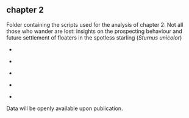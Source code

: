 
## chapter 2

Folder containing the scripts used for the analysis of chapter 2: Not all those who wander are lost: insights on the prospecting behaviour and future settlement of floaters in the spotless starling (*Sturnus unicolor*)

- ```script_DISTANCES_chapter2.R´´´: in this script is shown how Fig 1 in chapter 2 is generated. In this script we compare the distribution of the bootstrapped distances between the centroid of the prospecting area and the final nest to the distribution of bootstrapped distance between the centroid and a random nest in the field area.
- ```script_GLMM_chapter2.R´´´: this script contains the code for the GLMM models that explore a relationship between the characteristics of the prospected nest boxes and the final chosen nest.
- ```script_MCP_chapter2.R´´´: here it is shown how minimum convex polygons (MCP) were calculated for each focal individual.
- ```script_SPATIAL_chapter2.R´´´: script that shows the calculation of the spatial autocorrelation using the mean reproductive success of nest boxes of 10 years of monitoring.
-  ```script_TEMPORAL_chapter2.R´´´: script that shows the calculation of the temporal autocorrelation of reproductive success within each nest box. 

Data will be openly available upon publication. 
